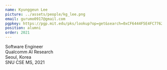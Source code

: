 ```yaml
---
name: Kyunggeun Lee
picture: ../assets/people/kg_lee.png
email: gurumo0917@gmail.com
pgpkey: https://pgp.mit.edu/pks/lookup?op=get&search=0xCF6444F5E4FC7762
position: alumni
order: 2021
---
```

Software Engineer<br>
Qualcomm AI Research<br>
Seoul, Korea<br>
SNU CSE MS, 2021
